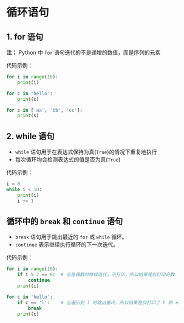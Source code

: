 # 循环语句


## 1. for 语句
**注：** Python 中 `for` 语句迭代的不是递增的数值，而是序列的元素

代码示例：

```python
for i in range(10):
    print(i)

for c in 'hello':
    print(c)

for s in ['aa', 'bb', 'cc']:
    print(s)
```

## 2. while 语句
- `while` 语句用于在表达式保持为真(`True`)的情况下重复地执行
- 每次循环均会检测表达式的值是否为真(`True`)

代码示例：

```python
i = 0
while i < 10:
    print(i)
    i += 1
```

## 循环中的 `break` 和 `continue` 语句

- `break` 语句用于跳出最近的 `for` 或 `while` 循环。  
- `continue` 表示继续执行循环的下一次迭代。

代码示例：
```python
for i in range(10):
    if i % 2 == 0:  # 当是偶数时继续迭代，不打印。所以结果是仅打印奇数
        continue
    print(i)

for c in 'hello':
    if c == 'l':    # 当遍历到 l 时跳出循环。所以结果是仅打印了 h 和 e
        break
    print(c)
```
